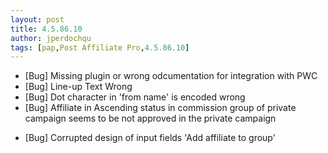 ```yaml
---
layout: post
title: 4.5.86.10
author: jperdochqu
tags: [pap,Post Affiliate Pro,4.5.86.10]
---
```


- [Bug] Missing plugin or wrong odcumentation for integration with PWC
- [Bug] Line-up Text Wrong
- [Bug] Dot character in 'from name' is encoded wrong
- [Bug] Affiliate in Ascending status in commission group of private campaign seems to be not approved in the private campaign

<!--more-->

- [Bug] Corrupted design of input fields 'Add affiliate to group'
